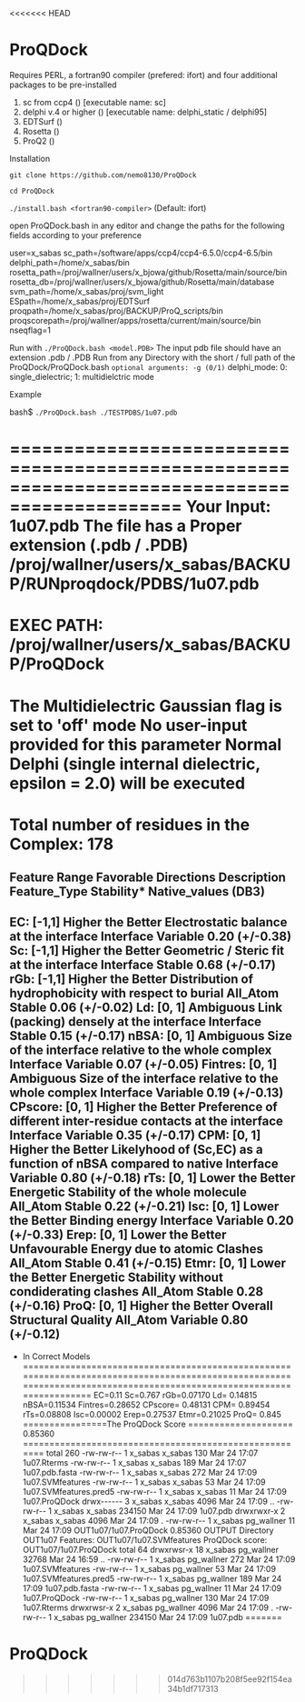 <<<<<<< HEAD
# ProQDock

Requires PERL, a fortran90 compiler (prefered: ifort) 
and four additional packages to be pre-installed 

1. sc from ccp4 () [executable name: sc] 
2. delphi v.4 or higher () [executable name: delphi_static / delphi95] 
3. EDTSurf ()
4. Rosetta () 
5. ProQ2 ()

Installation

`git clone https://github.com/nemo8130/ProQDock`

`cd ProQDock`

`./install.bash <fortran90-compiler>`  (Default: ifort)

open ProQDock.bash in any editor and change the paths for the following fields according to your preference

user=x_sabas
sc_path=/software/apps/ccp4/ccp4-6.5.0/ccp4-6.5/bin
delphi_path=/home/x_sabas/bin
rosetta_path=/proj/wallner/users/x_bjowa/github/Rosetta/main/source/bin
rosetta_db=/proj/wallner/users/x_bjowa/github/Rosetta/main/database
svm_path=/home/x_sabas/proj/svm_light
ESpath=/home/x_sabas/proj/EDTSurf
proqpath=/home/x_sabas/proj/BACKUP/ProQ_scripts/bin
proqscorepath=/proj/wallner/apps/rosetta/current/main/source/bin
nseqflag=1

Run with
`./ProQDock.bash <model.PDB>`  The input pdb file should have an extension .pdb / .PDB 
Run from any Directory with the short / full path of the ProQDock/ProQDock.bash
`optional arguments: -g (0/1)` delphi_mode: 0: single_dielectric; 1: multidielctric mode

Example

bash$ `./ProQDock.bash ./TESTPDBS/1u07.pdb`

==============================================================================================
Your Input: 1u07.pdb
The file has a Proper extension (.pdb / .PDB)
/proj/wallner/users/x_sabas/BACKUP/RUNproqdock/PDBS/1u07.pdb
=============================================================
EXEC PATH: /proj/wallner/users/x_sabas/BACKUP/ProQDock
=============================================================
The Multidielectric Gaussian flag is set to 'off' mode
No user-input provided for this parameter
Normal Delphi (single internal dielectric, epsilon = 2.0) will be executed
===========================================================
Total number of residues in the Complex: 178
======================================================================================================================================================================
Feature   Range      Favorable Directions       Description                                                   Feature_Type    Stability*     Native_values (DB3)
-----------------------------------------------------------------------------------------------------------------------------------------------------------------------
EC:       [-1,1]     Higher the Better       Electrostatic balance at the interface                             Interface      Variable      0.20 (+/-0.38)
Sc:       [-1,1]     Higher the Better       Geometric / Steric fit at the interface                            Interface       Stable         0.68 (+/-0.17)
rGb:      [-1,1]     Higher the Better       Distribution of hydrophobicity with respect to burial              All_Atom        Stable         0.06 (+/-0.02)
Ld:       [0, 1]         Ambiguous           Link (packing) densely at the interface                            Interface       Stable         0.15 (+/-0.17)
nBSA:     [0, 1]         Ambiguous           Size of the interface relative to the whole complex                Interface      Variable      0.07 (+/-0.05)
Fintres:  [0, 1]         Ambiguous           Size of the interface relative to the whole complex                Interface      Variable      0.19 (+/-0.13)
CPscore:  [0, 1]     Higher the Better       Preference of different inter-residue contacts at the interface    Interface      Variable         0.35 (+/-0.17)
CPM:      [0, 1]     Higher the Better       Likelyhood of (Sc,EC) as a function of nBSA compared to native     Interface      Variable         0.80 (+/-0.18)
rTs:      [0, 1]     Lower the Better        Energetic Stability of the whole molecule                          All_Atom        Stable         0.22 (+/-0.21)
Isc:      [0, 1]     Lower the Better        Binding energy                                                     Interface      Variable         0.20 (+/-0.33)
Erep:     [0, 1]     Lower the Better        Unfavourable Energy due to atomic Clashes                          All_Atom        Stable         0.41 (+/-0.15)
Etmr:     [0, 1]     Lower the Better        Energetic Stability without condiderating clashes                  All_Atom        Stable         0.28 (+/-0.16)
ProQ:     [0, 1]     Higher the Better       Overall Structural Quality                                         All_Atom       Variable         0.80 (+/-0.12)
-----------------------------------------------------------------------------------------------------------------------------------------------------------------------
* In Correct Models
======================================================================================================================================================================
EC=0.11
Sc=0.767
rGb=0.07170
Ld= 0.14815
nBSA=0.11534
Fintres=0.28652
CPscore= 0.48131
CPM= 0.89454
rTs=0.08808
Isc=0.00002
Erep=0.27537
Etmr=0.21025
ProQ= 0.845
================The ProQDock Score ====================
   0.85360
=======================================================
total 260
-rw-rw-r-- 1 x_sabas x_sabas    130 Mar 24 17:07 1u07.Rterms
-rw-rw-r-- 1 x_sabas x_sabas    189 Mar 24 17:07 1u07.pdb.fasta
-rw-rw-r-- 1 x_sabas x_sabas    272 Mar 24 17:09 1u07.SVMfeatures
-rw-rw-r-- 1 x_sabas x_sabas     53 Mar 24 17:09 1u07.SVMfeatures.pred5
-rw-rw-r-- 1 x_sabas x_sabas     11 Mar 24 17:09 1u07.ProQDock
drwx------ 3 x_sabas x_sabas   4096 Mar 24 17:09 ..
-rw-rw-r-- 1 x_sabas x_sabas 234150 Mar 24 17:09 1u07.pdb
drwxrwxr-x 2 x_sabas x_sabas   4096 Mar 24 17:09 .
-rw-rw-r-- 1 x_sabas pg_wallner 11 Mar 24 17:09 OUT1u07/1u07.ProQDock
   0.85360
OUTPUT Directory OUT1u07
Features:  OUT1u07/1u07.SVMfeatures
ProQDock score:  OUT1u07/1u07.ProQDock
total 64
drwxrwsr-x 18 x_sabas pg_wallner  32768 Mar 24 16:59 ..
-rw-rw-r--  1 x_sabas pg_wallner    272 Mar 24 17:09 1u07.SVMfeatures
-rw-rw-r--  1 x_sabas pg_wallner     53 Mar 24 17:09 1u07.SVMfeatures.pred5
-rw-rw-r--  1 x_sabas pg_wallner    189 Mar 24 17:09 1u07.pdb.fasta
-rw-rw-r--  1 x_sabas pg_wallner     11 Mar 24 17:09 1u07.ProQDock
-rw-rw-r--  1 x_sabas pg_wallner    130 Mar 24 17:09 1u07.Rterms
drwxrwsr-x  2 x_sabas pg_wallner   4096 Mar 24 17:09 .
-rw-rw-r--  1 x_sabas pg_wallner 234150 Mar 24 17:09 1u07.pdb
=======
# ProQDock
>>>>>>> 014d763b1107b208f5ee92f154ea34b1df717313
